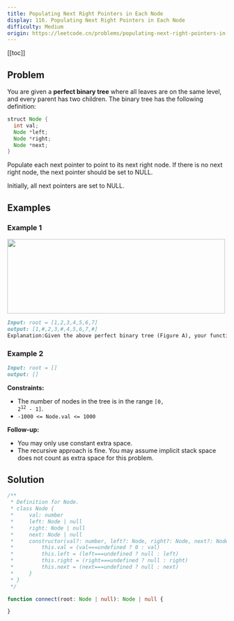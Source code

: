 ```yaml
---
title: Populating Next Right Pointers in Each Node
display: 116. Populating Next Right Pointers in Each Node
difficulty: Medium
origin: https://leetcode.cn/problems/populating-next-right-pointers-in-each-node
---
```


[[toc]]

## Problem

You are given a **perfect binary tree** where all leaves are on the same level, and every parent has two children. The binary tree has the following definition:

```java
struct Node {
  int val;
  Node *left;
  Node *right;
  Node *next;
}
```

Populate each next pointer to point to its next right node. If there is no next right node, the next pointer should be set to NULL.

Initially, all next pointers are set to NULL.

## Examples

### Example 1

<img alt="" src="https://assets.leetcode.com/uploads/2019/02/14/116_sample.png" style="width: 500px; height: 171px;" />

```md
Input: root = [1,2,3,4,5,6,7]
output: [1,#,2,3,#,4,5,6,7,#]
Explanation:Given the above perfect binary tree (Figure A), your function should populate each next pointer to point to its next right node, just like in Figure B. The serialized output is in level order as connected by the next pointers, with '#' signifying the end of each level.
```

### Example 2

```md
Input: root = []
output: []
```

**Constraints:**

- The number of nodes in the tree is in the range <code>[0, 2<sup>12</sup> - 1]</code>.
- `-1000 <= Node.val <= 1000`

**Follow-up:**

- You may only use constant extra space.
- The recursive approach is fine. You may assume implicit stack space does not count as extra space for this problem.

## Solution

```ts
/**
 * Definition for Node.
 * class Node {
 *     val: number
 *     left: Node | null
 *     right: Node | null
 *     next: Node | null
 *     constructor(val?: number, left?: Node, right?: Node, next?: Node) {
 *         this.val = (val===undefined ? 0 : val)
 *         this.left = (left===undefined ? null : left)
 *         this.right = (right===undefined ? null : right)
 *         this.next = (next===undefined ? null : next)
 *     }
 * }
 */

function connect(root: Node | null): Node | null {

}
```

